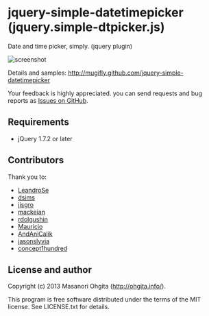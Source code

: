 jquery-simple-datetimepicker (jquery.simple-dtpicker.js)
========

Date and time picker, simply. (jquery plugin)

![screenshot](https://raw.github.com/mugifly/jquery-simple-datetimepicker/master/design/dtpicker_mock.png)

Details and samples: http://mugifly.github.com/jquery-simple-datetimepicker

Your feedback is highly appreciated.
you can send requests and bug reports as [Issues on GitHub](https://github.com/mugifly/jquery-simple-datetimepicker/issues).

## Requirements

* jQuery 1.7.2 or later

## Contributors
Thank you to:

* [LeandroSe](https://github.com/LeandroSe)
* [dsims](https://github.com/dsims)
* [jjsgro](https://github.com/jjsgro)
* [mackeian](https://github.com/mackeian)
* [rdolgushin](https://github.com/rdolgushin)
* [Mauricio](http://www.mauricioprof.com/)
* [AndAniCalik](https://twitter.com/AndAniCalik)
* [jasonslyvia](https://github.com/jasonslyvia)
* [concept1hundred](https://github.com/concept1hundred)

## License and author

Copyright (c) 2013 Masanori Ohgita (http://ohgita.info/). 

This program is free software distributed under the terms of the MIT license. 
See LICENSE.txt for details.

